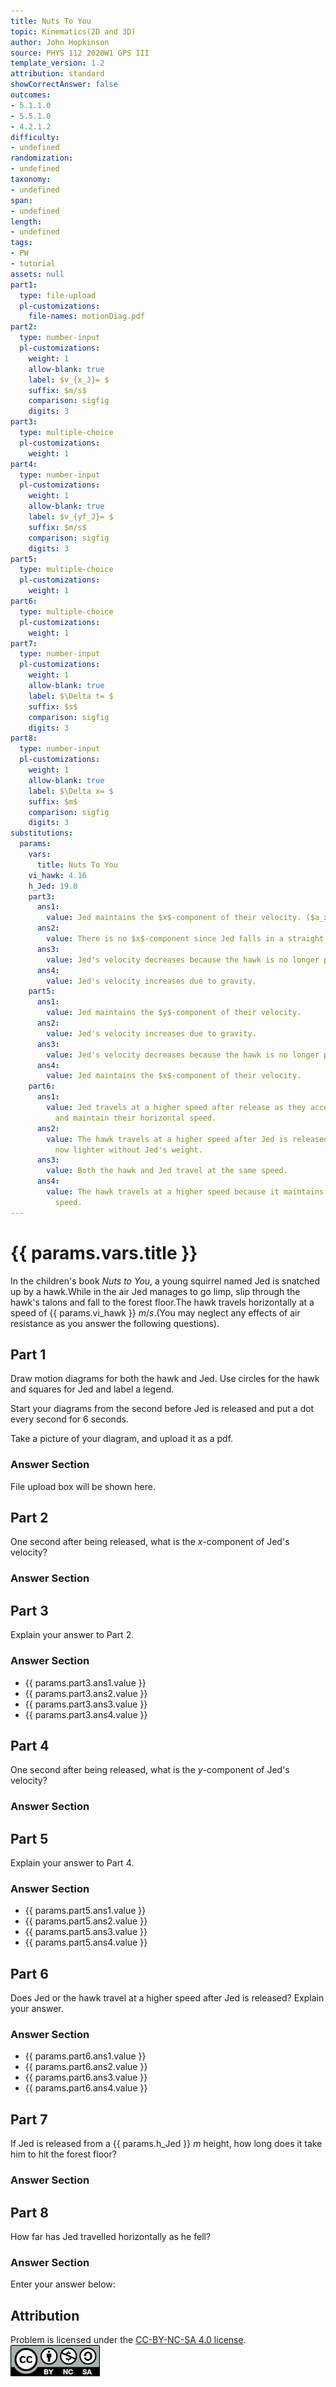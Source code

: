 ```yaml
---
title: Nuts To You
topic: Kinematics(2D and 3D)
author: John Hopkinson
source: PHYS 112 2020W1 GPS III
template_version: 1.2
attribution: standard
showCorrectAnswer: false
outcomes:
- 5.1.1.0
- 5.5.1.0
- 4.2.1.2
difficulty:
- undefined
randomization:
- undefined
taxonomy:
- undefined
span:
- undefined
length:
- undefined
tags:
- PW
- tutorial
assets: null
part1:
  type: file-upload
  pl-customizations:
    file-names: motionDiag.pdf
part2:
  type: number-input
  pl-customizations:
    weight: 1
    allow-blank: true
    label: $v_{x_J}= $
    suffix: $m/s$
    comparison: sigfig
    digits: 3
part3:
  type: multiple-choice
  pl-customizations:
    weight: 1
part4:
  type: number-input
  pl-customizations:
    weight: 1
    allow-blank: true
    label: $v_{yf_J}= $
    suffix: $m/s$
    comparison: sigfig
    digits: 3
part5:
  type: multiple-choice
  pl-customizations:
    weight: 1
part6:
  type: multiple-choice
  pl-customizations:
    weight: 1
part7:
  type: number-input
  pl-customizations:
    weight: 1
    allow-blank: true
    label: $\Delta t= $
    suffix: $s$
    comparison: sigfig
    digits: 3
part8:
  type: number-input
  pl-customizations:
    weight: 1
    allow-blank: true
    label: $\Delta x= $
    suffix: $m$
    comparison: sigfig
    digits: 3
substitutions:
  params:
    vars:
      title: Nuts To You
    vi_hawk: 4.16
    h_Jed: 19.0
    part3:
      ans1:
        value: Jed maintains the $x$-component of their velocity. ($a_x = 0 \; m/s^2$)
      ans2:
        value: There is no $x$-component since Jed falls in a straight line.
      ans3:
        value: Jed's velocity decreases because the hawk is no longer pulling them.
      ans4:
        value: Jed's velocity increases due to gravity.
    part5:
      ans1:
        value: Jed maintains the $y$-component of their velocity.
      ans2:
        value: Jed's velocity increases due to gravity.
      ans3:
        value: Jed's velocity decreases because the hawk is no longer pulling them.
      ans4:
        value: Jed maintains the $x$-component of their velocity.
    part6:
      ans1:
        value: Jed travels at a higher speed after release as they accelerate downwards
          and maintain their horizontal speed.
      ans2:
        value: The hawk travels at a higher speed after Jed is released since it is
          now lighter without Jed's weight.
      ans3:
        value: Both the hawk and Jed travel at the same speed.
      ans4:
        value: The hawk travels at a higher speed because it maintains its horizontal
          speed.
---
```

# {{ params.vars.title }}
In the children's book *Nuts to You*, a young squirrel named Jed is snatched up by a hawk.While in the air Jed manages to go limp, slip through the hawk's talons and fall to the forest floor.The hawk travels horizontally at a speed of {{ params.vi_hawk }} $m/s$.(You may neglect any effects of air resistance as you answer the following questions).

## Part 1

Draw motion diagrams for both the hawk and Jed.  Use circles for the hawk and squares for Jed and label a legend.

Start your diagrams from the second before Jed is released and put a dot every second for 6 seconds.

Take a picture of your diagram, and upload it as a pdf.

### Answer Section

File upload box will be shown here.

## Part 2

One second after being released, what is the $x$-component of Jed's velocity?

### Answer Section

## Part 3

Explain your answer to Part 2.

### Answer Section

- {{ params.part3.ans1.value }}
- {{ params.part3.ans2.value }}
- {{ params.part3.ans3.value }}
- {{ params.part3.ans4.value }}

## Part 4

One second after being released, what is the $y$-component of Jed's velocity?

### Answer Section

## Part 5

Explain your answer to Part 4.

### Answer Section

- {{ params.part5.ans1.value }}
- {{ params.part5.ans2.value }}
- {{ params.part5.ans3.value }}
- {{ params.part5.ans4.value }}

## Part 6

Does Jed or the hawk travel at a higher speed after Jed is released?  Explain your answer.

### Answer Section

- {{ params.part6.ans1.value }}
- {{ params.part6.ans2.value }}
- {{ params.part6.ans3.value }}
- {{ params.part6.ans4.value }}

## Part 7

If Jed is released from a {{ params.h_Jed }} $m$ height, how long does it take him to hit the forest floor?

### Answer Section

## Part 8

How far has Jed travelled horizontally as he fell?

### Answer Section

Enter your answer below:

## Attribution

Problem is licensed under the [CC-BY-NC-SA 4.0 license](https://creativecommons.org/licenses/by-nc-sa/4.0/).<br> ![The Creative Commons 4.0 license requiring attribution-BY, non-commercial-NC, and share-alike-SA license.](https://raw.githubusercontent.com/firasm/bits/master/by-nc-sa.png)